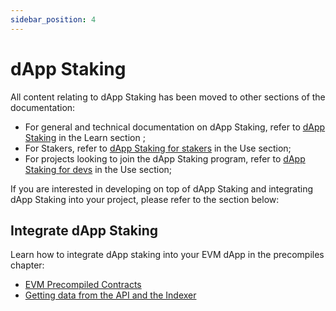 ```yaml
---
sidebar_position: 4
---
```


# dApp Staking

All content relating to dApp Staking has been moved to other sections of the documentation:

- For general and technical documentation on dApp Staking, refer to [dApp Staking](/docs/learn/dapp-staking/) in the Learn section ;
- For Stakers, refer to [dApp Staking for stakers](/docs/use/dapp-staking/for-stakers/) in the Use section;
- For projects looking to join the dApp Staking program, refer to [dApp Staking for devs](/docs/use/dapp-staking/for-devs/) in the Use section;

If you are interested in developing on top of dApp Staking and integrating dApp Staking into your project, please refer to the section below:

## Integrate dApp Staking

Learn how to integrate dApp staking into your EVM dApp in the precompiles chapter:

- [EVM Precompiled Contracts](/docs/build/evm/precompiles/staking/)
- [Getting data from the API and the Indexer](/docs/build/dapp-staking/indexer/)
